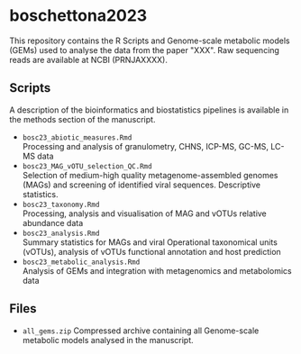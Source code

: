 # boschettona2023

This repository contains the R Scripts and Genome-scale metabolic models (GEMs) used to analyse the data from the paper "XXX". Raw sequencing reads are available at NCBI (PRNJAXXXX).

## Scripts

A description of the bioinformatics and biostatistics pipelines is available in the methods section of the manuscript.

- `bosc23_abiotic_measures.Rmd`<br>
Processing and analysis of granulometry, CHNS, ICP-MS, GC-MS, LC-MS data
- `bosc23_MAG_vOTU_selection_QC.Rmd`<br>
Selection of medium-high quality metagenome-assembled genomes (MAGs) and screening of identified viral sequences.
Descriptive statistics.
- `bosc23_taxonomy.Rmd`<br>
Processing, analysis and visualisation of MAG and vOTUs relative abundance data
- `bosc23_analysis.Rmd`<br>
Summary statistics for MAGs and viral Operational taxonomical units (vOTUs), analysis of vOTUs functional annotation and host prediction
- `bosc23_metabolic_analysis.Rmd`<br>
Analysis of GEMs and integration with metagenomics and metabolomics data

## Files
- `all_gems.zip`
  Compressed archive containing all Genome-scale metabolic models analysed in the manuscript.
